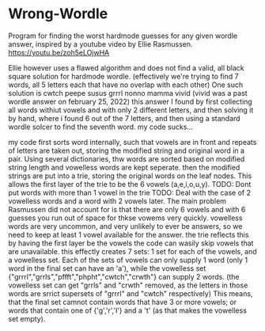 # Wrong-Wordle
Program for finding the worst hardmode guesses for any given wordle answer, inspired by a youtube video by Ellie Rasmussen.
https://youtu.be/zoh5eLOjwHA

Ellie however uses a flawed algorithm and does not find a valid, all black square solution for hardmode wordle. 
(effectively we're trying to find 7 words, all 5 letters each that have no overlap with each other) 
One such solution is
cwtch
peepe
susus
grrrl
nonno
mamma
vivid
(vivid was a past wordle answer on february 25, 2022)
this answer I found by first collecting all words withiut vowels and with only 2 different letters, and then solving it by hand, where i found 6 out of the 7 letters, and then using a standard wordle solcer to find the seventh word. my code sucks...

my code first sorts word internally, such that vowels are in front and repeats of letters are taken out, storing the modified string and original word in a pair. 
Using several dictionaries, thw words are sorted based on modified string length and vowelless words are kept seperate. 
then the modified strings are put into a trie, storing the original words on the leaf nodes. This allows the first layer of the trie to be the 6 vowels (a,e,i,o,u,y). 
TODO: Dont put words with more than 1 vowel in the trie
TODO: Deal with the case of 2 vowelless words and a word with 2 vowels later.
The main problem Rasmussen did not account for is that there are only 6 vowels and with 6 guesses you run out of space for thkse vowems very quickly. vowelless words are very uncommon, and very unlikely to ever be answers, so we need to keep at least 1 vowel available for the answer.
the trie reflects this by having the first layer be the vowels the code can wasily skip vowels that are unavailable. 
this effectly creates 7 sets: 1 set for each of the vowels, and a vowelless set. 
Each of the sets of vowels can only supply 1 word (only 1 word in the final set can have an 'a'), while the vowelless set {"grrrl","grrls","pffft","phpht","cwtch","crwth"} can supply 2 words.
(the vowelless set can get "grrls" and "crwth" removed, as the letters in those words are srrict supersets of "grrrl" and "cwtch" respectively)
This means, that the final set camnot contain words that have 3 or more vowels; or words that contain one of {'g','r','l'} and a 't' (as that makes the vowelless set empty).

